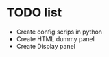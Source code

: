 
# TODO list
  - Create config scrips in python
  - Create HTML dummy panel
  - Create Display panel

